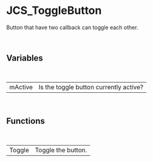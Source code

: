 <div id="content-header">
  <h1>JCS_ToggleButton</h1>
</div>

<p>
  Button that have two callback can toggle each other.
</p>


<br/>
<h2>Variables</h2>
<br/>

<table>
  <tr>
    <td>mActive</td>
    <td>Is the toggle button currently active?</td>
  </tr>
</table>


<br/>
<h2>Functions</h2>
<br/>

<table>
  <tr>
    <td>Toggle</td>
    <td>Toggle the button.</td>
  </tr>
</table>
